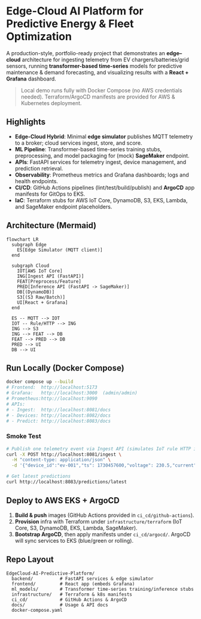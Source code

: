 # Edge-Cloud AI Platform for Predictive Energy & Fleet Optimization

A production-style, portfolio-ready project that demonstrates an **edge–cloud** architecture for ingesting telemetry from EV chargers/batteries/grid sensors, running **transformer-based time-series** models for predictive maintenance & demand forecasting, and visualizing results with a **React + Grafana** dashboard.

> Local demo runs fully with Docker Compose (no AWS credentials needed). Terraform/ArgoCD manifests are provided for AWS & Kubernetes deployment.

## Highlights
- **Edge-Cloud Hybrid**: Minimal **edge simulator** publishes MQTT telemetry to a broker; cloud services ingest, store, and score.
- **ML Pipeline**: Transformer-based time-series training stubs, preprocessing, and model packaging for (mock) **SageMaker** endpoint.
- **APIs**: FastAPI services for telemetry ingest, device management, and prediction retrieval.
- **Observability**: Prometheus metrics and Grafana dashboards; logs and health endpoints.
- **CI/CD**: GitHub Actions pipelines (lint/test/build/publish) and **ArgoCD** app manifests for GitOps to EKS.
- **IaC**: Terraform stubs for AWS IoT Core, DynamoDB, S3, EKS, Lambda, and SageMaker endpoint placeholders.

## Architecture (Mermaid)
```mermaid
flowchart LR
  subgraph Edge
    ES[Edge Simulator (MQTT client)]
  end

  subgraph Cloud
    IOT[AWS IoT Core]
    ING[Ingest API (FastAPI)]
    FEAT[Preprocess/Feature]
    PRED[Inference API (FastAPI -> SageMaker)]
    DB[(DynamoDB)]
    S3[(S3 Raw/Batch)]
    UI[React + Grafana]
  end

  ES -- MQTT --> IOT
  IOT -- Rule/HTTP --> ING
  ING --> S3
  ING --> FEAT --> DB
  FEAT --> PRED --> DB
  PRED --> UI
  DB --> UI
```

## Run Locally (Docker Compose)
```bash
docker compose up --build
# Frontend:  http://localhost:5173
# Grafana:   http://localhost:3000  (admin/admin)
# Prometheus:http://localhost:9090
# APIs:
# - Ingest:  http://localhost:8081/docs
# - Devices: http://localhost:8082/docs
# - Predict: http://localhost:8083/docs
```

### Smoke Test
```bash
# Publish one telemetry event via Ingest API (simulates IoT rule HTTP integration)
curl -X POST http://localhost:8081/ingest \
  -H "content-type: application/json" \
  -d '{"device_id":"ev-001","ts": 1730457600,"voltage": 230.5,"current": 13.2,"temp":32.4,"status":"charging"}'

# Get latest predictions
curl http://localhost:8083/predictions/latest
```

## Deploy to AWS EKS + ArgoCD
1. **Build & push** images (GitHub Actions provided in `ci_cd/github-actions`).
2. **Provision** infra with Terraform under `infrastructure/terraform` (IoT Core, S3, DynamoDB, EKS, Lambda, SageMaker).
3. **Bootstrap ArgoCD**, then apply manifests under `ci_cd/argocd/`. ArgoCD will sync services to EKS (blue/green or rolling).

## Repo Layout
```
EdgeCloud-AI-Predictive-Platform/
  backend/          # FastAPI services & edge simulator
  frontend/         # React app (embeds Grafana)
  ml_models/        # Transformer time-series training/inference stubs
  infrastructure/   # Terraform & k8s manifests
  ci_cd/            # GitHub Actions & ArgoCD
  docs/             # Usage & API docs
  docker-compose.yaml
```
